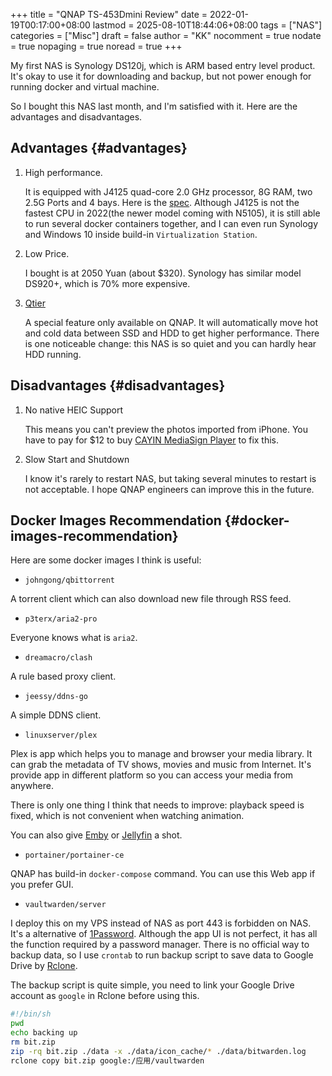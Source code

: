 +++
title = "QNAP TS-453Dmini Review"
date = 2022-01-19T00:17:00+08:00
lastmod = 2025-08-10T18:44:06+08:00
tags = ["NAS"]
categories = ["Misc"]
draft = false
author = "KK"
nocomment = true
nodate = true
nopaging = true
noread = true
+++

My first NAS is Synology DS120j, which is ARM based entry level product. It's okay to use it for downloading and backup, but not power enough for running docker and virtual machine.

So I bought this NAS last month, and I'm satisfied with it. Here are the advantages and disadvantages.


## Advantages {#advantages}

1.  High performance.

    It is equipped with J4125 quad-core 2.0 GHz processor, 8G RAM, two 2.5G Ports and 4 bays. Here is the [spec](https://www.qnap.com/zh-cn/product/ts-453dmini/specs/hardware). Although J4125 is not the fastest CPU in 2022(the newer model coming with N5105), it is still able to run several docker containers together, and I can even run Synology and Windows 10 inside build-in `Virtualization Station`.

2.  Low Price.

    I bought is at 2050 Yuan (about $320). Synology has similar model DS920+, which is 70% more expensive.

3.  [Qtier](https://www.qnap.com/solution/qtier/en/)

    A special feature only available on QNAP. It will automatically move hot and cold data between SSD and HDD to get higher performance. There is one noticeable change: this NAS is so quiet and you can hardly hear HDD running.


## Disadvantages {#disadvantages}

1.  No native HEIC Support

    This means you can't preview the photos imported from iPhone. You have to pay for $12 to buy [CAYIN MediaSign Player](https://www.qnap.com/en-in/software/cayin-mediasign-player) to fix this.

2.  Slow Start and Shutdown

    I know it's rarely to restart NAS, but taking several minutes to restart is not acceptable. I hope QNAP engineers can improve this in the future.


## Docker Images Recommendation {#docker-images-recommendation}

Here are some docker images I think is useful:

-   `johngong/qbittorrent`

A torrent client which can also download new file through RSS feed.

-   `p3terx/aria2-pro`

Everyone knows what is `aria2`.

-   `dreamacro/clash`

A rule based proxy client.

-   `jeessy/ddns-go`

A simple DDNS client.

-   `linuxserver/plex`

Plex is app which helps you to manage and browser your media library. It can grab the metadata of TV shows, movies and music from Internet. It's provide app in different platform so you can access your media from anywhere.

There is only one thing I think that needs to improve: playback speed is fixed, which is not convenient when watching animation.

You can also give [Emby](https://emby.media) or [Jellyfin](https://jellyfin.org) a shot.

-   `portainer/portainer-ce`

QNAP has build-in `docker-compose` command. You can use this Web app if you prefer GUI.

-   `vaultwarden/server`

I deploy this on my VPS instead of NAS as port 443 is forbidden on NAS. It's a alternative of [1Password](https://1password.com). Although the app UI is not perfect, it has all the function required by a password manager. There is no official way to backup data, so I use `crontab` to run backup script to save data to Google Drive by [Rclone](https://rclone.org).

The backup script is quite simple, you need to link your Google Drive account as `google` in Rclone before using this.

```bash
#!/bin/sh
pwd
echo backing up
rm bit.zip
zip -rq bit.zip ./data -x ./data/icon_cache/* ./data/bitwarden.log
rclone copy bit.zip google:/应用/vaultwarden
```
